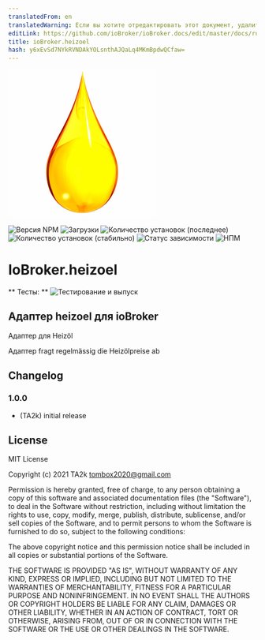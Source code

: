 ```yaml
---
translatedFrom: en
translatedWarning: Если вы хотите отредактировать этот документ, удалите поле «translatedFrom», в противном случае этот документ будет снова автоматически переведен
editLink: https://github.com/ioBroker/ioBroker.docs/edit/master/docs/ru/adapterref/iobroker.heizoel/README.md
title: ioBroker.heizoel
hash: y6xEvSd7NYkRVNDAkYOLsnthAJQaLq4MKmBpdwQCfaw=
---
```

![Логотип](../../../en/adapterref/iobroker.heizoel/admin/heizoel.png)

![Версия NPM](https://img.shields.io/npm/v/iobroker.heizoel.svg)
![Загрузки](https://img.shields.io/npm/dm/iobroker.heizoel.svg)
![Количество установок (последнее)](https://iobroker.live/badges/heizoel-installed.svg)
![Количество установок (стабильно)](https://iobroker.live/badges/heizoel-stable.svg)
![Статус зависимости](https://img.shields.io/david/TA2k/iobroker.heizoel.svg)
![НПМ](https://nodei.co/npm/iobroker.heizoel.png?downloads=true)

# IoBroker.heizoel
** Тесты: ** ![Тестирование и выпуск](https://github.com/TA2k/ioBroker.heizoel/workflows/Test%20and%20Release/badge.svg)

## Адаптер heizoel для ioBroker
Адаптер для Heizöl

Адаптер fragt regelmässig die Heizölpreise ab

## Changelog

### 1.0.0

-   (TA2k) initial release

## License

MIT License

Copyright (c) 2021 TA2k <tombox2020@gmail.com>

Permission is hereby granted, free of charge, to any person obtaining a copy
of this software and associated documentation files (the "Software"), to deal
in the Software without restriction, including without limitation the rights
to use, copy, modify, merge, publish, distribute, sublicense, and/or sell
copies of the Software, and to permit persons to whom the Software is
furnished to do so, subject to the following conditions:

The above copyright notice and this permission notice shall be included in all
copies or substantial portions of the Software.

THE SOFTWARE IS PROVIDED "AS IS", WITHOUT WARRANTY OF ANY KIND, EXPRESS OR
IMPLIED, INCLUDING BUT NOT LIMITED TO THE WARRANTIES OF MERCHANTABILITY,
FITNESS FOR A PARTICULAR PURPOSE AND NONINFRINGEMENT. IN NO EVENT SHALL THE
AUTHORS OR COPYRIGHT HOLDERS BE LIABLE FOR ANY CLAIM, DAMAGES OR OTHER
LIABILITY, WHETHER IN AN ACTION OF CONTRACT, TORT OR OTHERWISE, ARISING FROM,
OUT OF OR IN CONNECTION WITH THE SOFTWARE OR THE USE OR OTHER DEALINGS IN THE
SOFTWARE.
